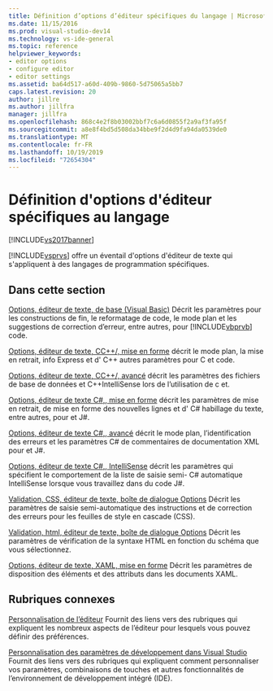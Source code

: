 ```yaml
---
title: Définition d’options d’éditeur spécifiques du langage | Microsoft Docs
ms.date: 11/15/2016
ms.prod: visual-studio-dev14
ms.technology: vs-ide-general
ms.topic: reference
helpviewer_keywords:
- editor options
- configure editor
- editor settings
ms.assetid: ba64d517-a60d-409b-9860-5d75065a5bb7
caps.latest.revision: 20
author: jillre
ms.author: jillfra
manager: jillfra
ms.openlocfilehash: 868c4e2f8b03002bbf7c6a6d0855f2a9af3fa95f
ms.sourcegitcommit: a8e8f4bd5d508da34bbe9f2d4d9fa94da0539de0
ms.translationtype: MT
ms.contentlocale: fr-FR
ms.lasthandoff: 10/19/2019
ms.locfileid: "72654304"
---
```

# <a name="setting-language-specific-editor-options"></a>Définition d'options d'éditeur spécifiques au langage
[!INCLUDE[vs2017banner](../../includes/vs2017banner.md)]

[!INCLUDE[vsprvs](../../includes/vsprvs-md.md)] offre un éventail d'options d'éditeur de texte qui s'appliquent à des langages de programmation spécifiques.

## <a name="in-this-section"></a>Dans cette section
 [Options, éditeur de texte, de base (Visual Basic)](../../ide/reference/options-text-editor-basic-visual-basic.md) Décrit les paramètres pour les constructions de fin, le reformatage de code, le mode plan et les suggestions de correction d’erreur, entre autres, pour [!INCLUDE[vbprvb](../../includes/vbprvb-md.md)] code.

 [Options, éditeur de texte, CC++/, mise en forme](../../ide/reference/options-text-editor-c-cpp-formatting.md) décrit le mode plan, la mise en retrait, info Express et d' C++ autres paramètres pour C et code.

 [Options, éditeur de texte, CC++/, avancé](../../ide/reference/options-text-editor-c-cpp-advanced.md) décrit les paramètres des fichiers de base de données et C++IntelliSense lors de l’utilisation de c et.

 [Options, éditeur de texte C#,, mise en forme](../../ide/reference/options-text-editor-csharp-formatting.md) décrit les paramètres de mise en retrait, de mise en forme des nouvelles lignes et d' C# habillage du texte, entre autres, pour et J#.

 [Options, éditeur de texte C#,, avancé](../../ide/reference/options-text-editor-csharp-advanced.md) décrit le mode plan, l’identification des erreurs et les paramètres C# de commentaires de documentation XML pour et J#.

 [Options, éditeur de texte C#,, IntelliSense](../../ide/reference/options-text-editor-csharp-intellisense.md) décrit les paramètres qui spécifient le comportement de la liste de saisie semi- C# automatique IntelliSense lorsque vous travaillez dans du code J#.

 [Validation, CSS, éditeur de texte, boîte de dialogue Options](https://msdn.microsoft.com/library/5afe0808-16bb-420f-b620-7ca1a4d9f2cc) Décrit les paramètres de saisie semi-automatique des instructions et de correction des erreurs pour les feuilles de style en cascade (CSS).

 [Validation, html, éditeur de texte, boîte de dialogue Options](https://msdn.microsoft.com/library/9c24ecfe-263e-4bf1-88de-d01be3992863) Décrit les paramètres de vérification de la syntaxe HTML en fonction du schéma que vous sélectionnez.

 [Options, éditeur de texte, XAML, mise en forme](../../ide/reference/options-text-editor-xaml-formatting.md) Décrit les paramètres de disposition des éléments et des attributs dans les documents XAML.

## <a name="related-sections"></a>Rubriques connexes
 [Personnalisation de l’éditeur](../../ide/customizing-the-editor.md) Fournit des liens vers des rubriques qui expliquent les nombreux aspects de l’éditeur pour lesquels vous pouvez définir des préférences.

 [Personnalisation des paramètres de développement dans Visual Studio](https://msdn.microsoft.com/22c4debb-4e31-47a8-8f19-16f328d7dcd3) Fournit des liens vers des rubriques qui expliquent comment personnaliser vos paramètres, combinaisons de touches et autres fonctionnalités de l’environnement de développement intégré (IDE).
